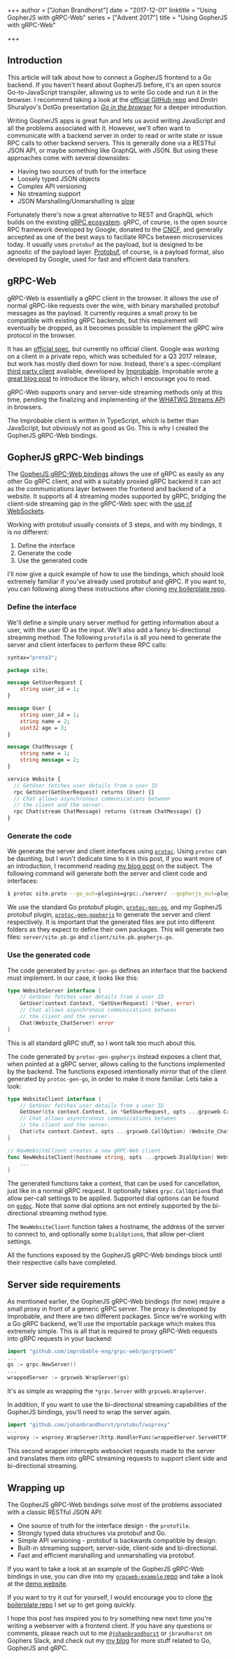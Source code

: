 +++
author = ["Johan Brandhorst"]
date = "2017-12-01"
linktitle = "Using GopherJS with gRPC-Web"
series = ["Advent 2017"]
title = "Using GopherJS with gRPC-Web"

+++

## Introduction

This article will talk about how to connect a GopherJS frontend to a
Go backend. If you haven't heard about GopherJS before, it's an open
source Go-to-JavaScript transpiler, allowing us to write Go code and
run it in the browser. I recommend taking a look at the
[official GitHub repo](https://github.com/gopherjs/gopherjs) and
Dmitri Shuralyov's DotGo presentation
[_Go in the browser_](https://www.dotconferences.com/2016/10/dmitri-shuralyov-go-in-the-browser)
for a deeper introduction.

Writing GopherJS apps is great fun and lets us avoid writing JavaScript
and all the problems associated with it. However, we'll often want to
communicate with a backend server in order to read or write state or
issue RPC calls to other backend servers. This is generally done via a
RESTful JSON API, or maybe something like GraphQL with JSON. But using
these approaches come with several downsides:

* Having two sources of truth for the interface
* Loosely typed JSON objects
* Complex API versioning
* No streaming support
* JSON Marshalling/Unmarshalling is
[_slow_](https://auth0.com/blog/beating-json-performance-with-protobuf/)

Fortunately there's now a great alternative to REST and GraphQL which
builds on the existing [gRPC ecosystem](https://grpc.io/). gRPC, of
course, is the open source RPC framework developed by Google, donated
to the [CNCF](https://www.cncf.io/), and generally accepted as one of
the best ways to faciliate RPCs between microservices today. It
usually uses `protobuf` as the payload, but is designed to be agnostic
of the payload layer.
[Protobuf](https://developers.google.com/protocol-buffers/), of course,
is a payload format, also developed by Google, used for fast and
efficient data transfers.

## gRPC-Web

gRPC-Web is essentially a gRPC client in the browser.
It allows the use of normal gRPC-like requests over the wire,
with binary marshalled protobuf messages as the payload. It currently
requires a small proxy to be compatible with existing gRPC backends,
but this requirement will eventually be dropped, as it becomes
possible to implement the gRPC wire protocol in the browser.

It has an
[official spec](https://github.com/grpc/grpc/blob/master/doc/PROTOCOL-WEB.md),
but currently no official client. Google was working on a client in a
private repo, which was scheduled for a Q3 2017 release, but work has
mostly died down for now. Instead, there's a spec-compliant
[third party client](https://github.com/improbable-eng/grpc-web/)
available, developed by [Improbable](https://improbable.io/).
Improbable wrote
[a great blog post](https://improbable.io/games/blog/grpc-web-moving-past-restjson-towards-type-safe-web-apis)
to introduce the library, which I encourage you to read.

gRPC-Web supports unary and server-side streaming methods only at this
time, pending the finalizing and implementing of the
[WHATWG Streams API](https://streams.spec.whatwg.org/) in browsers.

The Improbable client is written in TypeScript, which is better than
JavaScript, but obviously not as good as Go. This is why I created the
GopherJS gRPC-Web bindings.

## GopherJS gRPC-Web bindings

The
[GopherJS gRPC-Web bindings](https://github.com/johanbrandhorst/protobuf)
allows the use of gRPC as easily as any other Go gRPC client, and with
a suitably proxied gRPC backend it can act as the communications layer
between the frontend and backend of a website. It supports all 4
streaming modes supported by gRPC, bridging the client-side streaming
gap in the gRPC-Web spec with the
[use of WebSockets](https://jbrandhorst.com/post/client-streaming/).

Working with protobuf usually consists of 3 steps, and with my bindings,
it is no different:

1. Define the interface
1. Generate the code
1. Use the generated code

I'll now give a quick example of how to use the bindings, which should
look extremely familiar if you've already used protobuf and gRPC. If
you want to, you can following along these instructions after cloning
[my boilerplate repo](https://github.com/johanbrandhorst/grpcweb-boilerplate).

### Define the interface

We'll define a simple unary server method for getting information about
a user, with the user ID as the input. We'll also add a fancy
bi-directional streaming method. The following `protofile`
is all you need to generate the server and client interfaces to perform
these RPC calls:

```protobuf
syntax="proto3";

package site;

message GetUserRequest {
    string user_id = 1;
}

message User {
    string user_id = 1;
    string name = 2;
    uint32 age = 3;
}

message ChatMessage {
    string name = 1;
    string message = 2;
}

service Website {
  // GetUser fetches user details from a user ID
  rpc GetUser(GetUserRequest) returns (User) {}
  // Chat allows asynchronous communications between
  // the client and the server.
  rpc Chat(stream ChatMessage) returns (stream ChatMessage) {}
}
```

### Generate the code

We generate the server and client interfaces using
[`protoc`](https://github.com/google/protobuf). Using `protoc` can be
daunting, but I won't dedicate time to it in this post, if you want
more of an introduction, I recommend reading
[my blog post](https://jbrandhorst.com/post/go-protobuf-tips/) on the
subject. The following command will generate both the server and client
code and interfaces:

```bash
$ protoc site.proto --go_out=plugins=grpc:./server/ --gopherjs_out=plugins=grpc:./client/
```

We use the standard Go protobuf plugin,
[`protoc-gen-go`](https://github.com/golang/protobuf/tree/master/protoc-gen-go),
and my GopherJS protobuf plugin,
[`protoc-gen-gopherjs`](https://github.com/johanbrandhorst/protobuf/tree/master/protoc-gen-gopherjs)
to generate the server and client respectively. It is important that
the generated files are put into different folders as they expect to
define their own packages. This will generate two files:
`server/site.pb.go` and `client/site.pb.gopherjs.go`.

### Use the generated code

The code generated by `protoc-gen-go` defines an interface that the
backend must implement. In our case, it looks like this:

```go
type WebsiteServer interface {
	// GetUser fetches user details from a user ID
	GetUser(context.Context, *GetUserRequest) (*User, error)
	// Chat allows asynchronous communications between
	// the client and the server.
	Chat(Website_ChatServer) error
}
```

This is all standard gRPC stuff, so I wont talk too much about this.

The code generated by `protoc-gen-gopherjs` instead exposes a client
that, when pointed at a gRPC server, allows calling to the functions
implemented by the backend. The functions exposed intentionally
mirror that of the client generated by `protoc-gen-go`, in order
to make it more familiar. Lets take a look:

```go
type WebsiteClient interface {
	// GetUser fetches user details from a user ID
	GetUser(ctx context.Context, in *GetUserRequest, opts ...grpcweb.CallOption) (*User, error)
	// Chat allows asynchronous communications between
	// the client and the server.
	Chat(ctx context.Context, opts ...grpcweb.CallOption) (Website_ChatClient, error)
}

// NewWebsiteClient creates a new gRPC-Web client.
func NewWebsiteClient(hostname string, opts ...grpcweb.DialOption) WebsiteClient {
	...
}
```

The generated functions take a context, that can be used for cancellation,
just like in a normal gRPC request. It optionally takes `grpc.CallOption`s
that allow per-call settings to be applied. Supported dial options can be
found on
[`godoc`](https://godoc.org/github.com/johanbrandhorst/protobuf/grpcweb).
Note that some dial options are not entirely supported by
the bi-directional streaming method type.

The `NewWebsiteClient` function takes a hostname, the address of the server
to connect to, and optionally some `DialOption`s, that allow per-client
settings.

All the functions exposed by the GopherJS gRPC-Web bindings block until
their respective calls have completed.

## Server side requirements

As mentioned earlier, the GopherJS gRPC-Web bindings (for now) require
a small proxy in front of a generic gRPC server. The proxy is developed
by Improbable, and there are two different packages. Since we're working
with a Go gRPC backend, we'll use the importable package which makes
this extremely simple. This is all that is required to proxy gRPC-Web
requests into gRPC requests in your backend:

```go
import "github.com/improbable-eng/grpc-web/go/grpcweb"
...
gs := grpc.NewServer()
...
wrappedServer := grpcweb.WrapServer(gs)
```

It's as simple as wrapping the `*grpc.Server` with `grpcweb.WrapServer`.

In addition, if you want to use the bi-directional streaming
capabilities of the GopherJS bindings, you'll need to wrap the server again.

```go
import "github.com/johanbrandhorst/protobuf/wsproxy"
...
wsproxy := wsproxy.WrapServer(http.HandlerFunc(wrappedServer.ServeHTTP))
```

This second wrapper intercepts websocket requests made to the server and
translates them into gRPC streaming requests to support client side
and bi-directional streaming.

## Wrapping up

The GopherJS gRPC-Web bindings solve most of the problems associated with
a classic RESTful JSON API:

* One source of truth for the interface design - the `protofile`.
* Strongly typed data structures via protobuf and Go.
* Simple API versioning - protobuf is backwards compatible by design.
* Built-in streaming support; server-side, client-side and bi-directional.
* Fast and efficient marshalling and unmarshalling via protobuf.

If you want to take a look at an example of the GopherJS gRPC-Web bindings
in use, you can dive into my
[`grpcweb-example` repo](https://github.com/johanbrandhorst/grpcweb-example)
and take a look at the [demo website](https://grpcweb.jbrandhorst.com).

If you want to try it out for yourself, I would encourage you to clone
[the boilerplate repo](https://github.com/johanbrandhorst/grpcweb-boilerplate)
I set up to get going quickly.

I hope this post has inspired you to try something new next time you're
writing a webserver with a frontend client. If you have any questions
or comments, please reach out to me
[`@johanbrandhorst`](https://twitter.com/johanbrandhorst) or
`jbrandhorst` on Gophers Slack, and check out my
[my blog](https://jbrandhorst.com) for more stuff related to Go,
GopherJS and gRPC.
